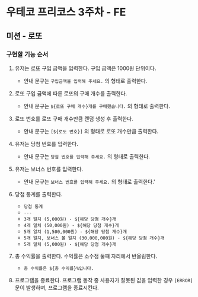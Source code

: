 # 우테코 프리코스 3주차 - FE

## 미션 - 로또

### 구현할 기능 순서

1. 유저는 로또 구입 금액을 입력한다. 구입 금액은 1000원 단위이다.

   - 안내 문구는 `구입금액을 입력해 주세요.` 의 형태로 출력한다.

2. 로또 구입 금액에 따른 로또의 구매 개수를 출력한다.

   - 안내 문구는 `${로또 구매 개수}개를 구매했습니다.` 의 형태로 출력한다.

3. 로또 번호를 로또 구매 개수만큼 랜덤 생성 후 출력한다.

   - 안내 문구는 `[${로또 번호}]` 의 형태로 로또 개수만큼 출력한다.

4. 유저는 당첨 번호를 입력한다.

   - 안내 문구는 `당첨 번호를 입력해 주세요.` 의 형태로 출력한다.

5. 유저는 보너스 번호를 입력한다.

   - 안내 문구는 `보너스 번호를 입력해 주세요.` 의 형태로 출력한다.'

6. 당첨 통계를 출력한다.

   - `당첨 통계`
   - `---`
   - `3개 일치 (5,000원) - ${해당 당첨 개수}개`
   - `4개 일치 (50,000원) - ${해당 당첨 개수}개`
   - `5개 일치 (1,500,000원) - ${해당 당첨 개수}개`
   - `5개 일치, 보너스 볼 일치 (30,000,000원) - ${해당 당첨 개수}개`
   - `5개 일치 (5,000원) - ${해당 당첨 개수}개`

7. 총 수익률을 출력한다. 수익률은 소수점 둘째 자리에서 반올림한다. 

   - `총 수익률은 ${총 수익률}%입니다.`

8. 프로그램을 종료한다. 프로그램 동작 중 사용자가 잘못된 값을 입력한 경우 `[ERROR]` 문이 발생하며, 프로그램을 종료시킨다.


